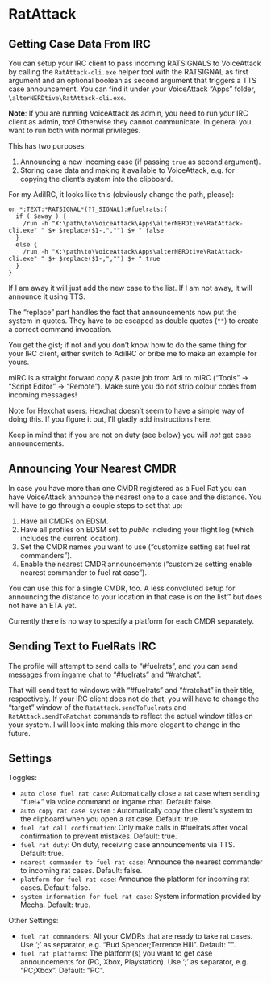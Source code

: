 ﻿# RatAttack

## Getting Case Data From IRC

You can setup your IRC client to pass incoming RATSIGNALS to VoiceAttack by
calling the `RatAttack-cli.exe` helper tool with the RATSIGNAL as first argument
and an optional boolean as second argument that triggers a TTS case
announcement. You can find it under your VoiceAttack “Apps” folder,
`\alterNERDtive\RatAttack-cli.exe`.

**Note**: If you are running VoiceAttack as admin, you need to run your IRC
client as admin, too! Otherwise they cannot communicate. In general you want to
run both with normal privileges.

This has two purposes:

1. Announcing a new incoming case (if passing `true` as second argument).
1. Storing case data and making it available to VoiceAttack, e.g. for copying 
   the client’s system into the clipboard.

For my AdiIRC, it looks like this (obviously change the path, please):

```adiirc
on *:TEXT:*RATSIGNAL*(??_SIGNAL):#fuelrats:{
  if ( $away ) {
    /run -h "X:\path\to\VoiceAttack\Apps\alterNERDtive\RatAttack-cli.exe" " $+ $replace($1-,","") $+ " false
  }
  else {
    /run -h "X:\path\to\VoiceAttack\Apps\alterNERDtive\RatAttack-cli.exe" " $+ $replace($1-,","") $+ " true
  }
}
```

If I am away it will just add the new case to the list. If I am not away, it
will announce it using TTS.

The “replace” part handles the fact that announcements now put the system in
quotes. They have to be escaped as double quotes (`""`) to create a correct
command invocation.

You get the gist; if not and you don’t know how to do the same thing for your
IRC client, either switch to AdiIRC or bribe me to make an example for yours.

mIRC is a straight forward copy & paste job from Adi to mIRC (“Tools” → “Script
Editor” → “Remote”). Make sure you do not strip colour codes from incoming
messages!

Note for Hexchat users: Hexchat doesn’t seem to have a simple way of doing this.
If you figure it out, I’ll gladly add instructions here.

Keep in mind that if you are not on duty (see below) you will _not_ get case
announcements.

## Announcing Your Nearest CMDR

In case you have more than one CMDR registered as a Fuel Rat you can have
VoiceAttack announce the nearest one to a case and the distance. You will have
to go through a couple steps to set that up:

1. Have all CMDRs on EDSM.
1. Have all profiles on EDSM set to _public_ including your flight log (which
   includes the current location).
1. Set the CMDR names you want to use (“customize setting set fuel rat
   commanders”).
1. Enable the nearest CMDR announcements (“customize setting enable nearest
   commander to fuel rat case”).

You can use this for a single CMDR, too. A less convoluted setup for announcing
the distance to your location in that case is on the list™ but does not have an
ETA yet.

Currently there is no way to specify a platform for each CMDR separately.

## Sending Text to FuelRats IRC

The profile will attempt to send calls to “\#fuelrats”, and you can send
messages from ingame chat to “\#fuelrats” and “\#ratchat”.

That will send text to windows with “\#fuelrats” and “\#ratchat” in 
their title, respectively. If your IRC client does not do that, you will have to 
change the “target” window of the `RatAttack.sendToFuelrats` and 
`RatAttack.sendToRatchat` commands to reflect the actual window titles on your 
system. I will look into making this more elegant to change in the future.

## Settings

Toggles:

* `auto close fuel rat case`: Automatically close a rat case when sending
  “fuel+” via voice command or ingame chat. Default: false.
* `auto copy rat case system` : Automatically copy the client’s system to the
  clipboard when you open a rat case. Default: true.
* `fuel rat call confirmation`: Only make calls in #fuelrats after vocal
  confirmation to prevent mistakes. Default: true.
* `fuel rat duty`: On duty, receiving case announcements via TTS. Default: true.
* `nearest commander to fuel rat case`: Announce the nearest commander to
  incoming rat cases. Default: false.
* `platform for fuel rat case`: Announce the platform for incoming rat cases.
  Default: false.
* `system information for fuel rat case`: System information provided by Mecha.
  Default: true.

Other Settings:

* `fuel rat commanders`: All your CMDRs that are ready to take rat cases. Use
  ‘;’ as separator, e.g. “Bud Spencer;Terrence Hill”. Default: "".
* `fuel rat platforms`: The platform(s) you want to get case announcements for
  (PC, Xbox, Playstation). Use ‘;’ as separator, e.g. “PC;Xbox”. Default: "PC".
